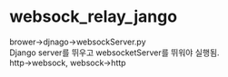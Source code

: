 # websock_relay_jango  
brower->djnago->websockServer.py  
Django server를 뛰우고 websocketServer를 뛰워야 실행됨.  
http->websock, websock->http
